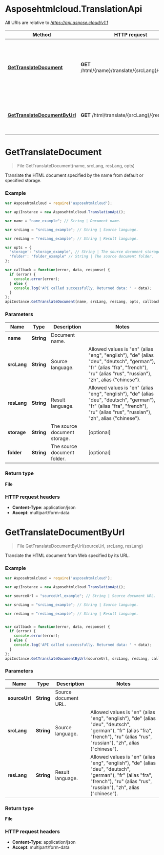 # Asposehtmlcloud.TranslationApi

All URIs are relative to *https://api.aspose.cloud/v1.1*

Method | HTTP request | Description
------------- | ------------- | -------------
[**GetTranslateDocument**](TranslationApi.md#GetTranslateDocument) | **GET** /html/{name}/translate/{srcLang}/{resLang} | Translate the HTML document specified by the name from default or specified storage. 
[**GetTranslateDocumentByUrl**](TranslationApi.md#GetTranslateDocumentByUrl) | **GET** /html/translate/{srcLang}/{resLang} | Translate the HTML document from Web specified by its URL.


<a name="GetTranslateDocument"></a>
# **GetTranslateDocument**
> File GetTranslateDocument(name, srcLang, resLang, opts)

Translate the HTML document specified by the name from default or specified storage. 

### Example
```javascript
var Asposehtmlcloud = require('asposehtmlcloud');

var apiInstance = new Asposehtmlcloud.TranslationApi();

var name = "name_example"; // String | Document name.

var srcLang = "srcLang_example"; // String | Source language.

var resLang = "resLang_example"; // String | Result language.

var opts = { 
  'storage': "storage_example", // String | The source document storage.
  'folder': "folder_example" // String | The source document folder.
};

var callback = function(error, data, response) {
  if (error) {
    console.error(error);
  } else {
    console.log('API called successfully. Returned data: ' + data);
  }
};
apiInstance.GetTranslateDocument(name, srcLang, resLang, opts, callback);
```

### Parameters

Name | Type | Description  | Notes
------------- | ------------- | ------------- | -------------
 **name** | **String**| Document name. | 
 **srcLang** | **String**| Source language. | Allowed values is "en" (alias "eng", "english"), "de" (alias "deu", "deutsch", "german"), "fr" (alias "fra", "french"), "ru" (alias "rus", "russian"), "zh", alias ("chinese").
 **resLang** | **String**| Result language. | Allowed values is "en" (alias "eng", "english"), "de" (alias "deu", "deutsch", "german"), "fr" (alias "fra", "french"), "ru" (alias "rus", "russian"), "zh", alias ("chinese").
 **storage** | **String**| The source document storage. | [optional] 
 **folder** | **String**| The source document folder. | [optional] 

### Return type

**File**

### HTTP request headers

 - **Content-Type**: application/json
 - **Accept**: multipart/form-data

<a name="GetTranslateDocumentByUrl"></a>
# **GetTranslateDocumentByUrl**
> File GetTranslateDocumentByUrl(sourceUrl, srcLang, resLang)

Translate the HTML document from Web specified by its URL.

### Example
```javascript
var Asposehtmlcloud = require('asposehtmlcloud');

var apiInstance = new Asposehtmlcloud.TranslationApi();

var sourceUrl = "sourceUrl_example"; // String | Source document URL.

var srcLang = "srcLang_example"; // String | Source language.

var resLang = "resLang_example"; // String | Result language.


var callback = function(error, data, response) {
  if (error) {
    console.error(error);
  } else {
    console.log('API called successfully. Returned data: ' + data);
  }
};
apiInstance.GetTranslateDocumentByUrl(sourceUrl, srcLang, resLang, callback);
```

### Parameters

Name | Type | Description  | Notes
------------- | ------------- | ------------- | -------------
 **sourceUrl** | **String**| Source document URL. | 
 **srcLang** | **String**| Source language. | Allowed values is "en" (alias "eng", "english"), "de" (alias "deu", "deutsch", "german"), "fr" (alias "fra", "french"), "ru" (alias "rus", "russian"), "zh", alias ("chinese").
 **resLang** | **String**| Result language. | Allowed values is "en" (alias "eng", "english"), "de" (alias "deu", "deutsch", "german"), "fr" (alias "fra", "french"), "ru" (alias "rus", "russian"), "zh", alias ("chinese").

### Return type

**File**

### HTTP request headers

 - **Content-Type**: application/json
 - **Accept**: multipart/form-data
